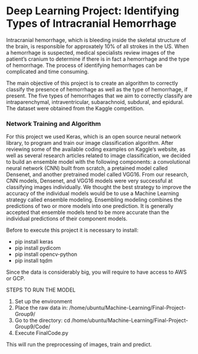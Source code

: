 # Deep Learning Project: Identifying Types of Intracranial Hemorrhage

<p>Intracranial hemorrhage, which is bleeding inside the skeletal structure of the brain, is responsible for approxately 
10% of all strokes in the US. When a hemorrhage is suspected, medical specialists review images of the patient’s cranium 
to determine if there is in fact a hemorrhage and the type of hemorrhage. The process of identifying hemorrhages can be 
complicated and time consuming.</p>

<p>The main objective of this project is to create an algorithm to correctly classify the presence of hemorrhage as well as 
the type of hemorrhage, if present. The five types of hemorrhages that we aim to correctly classify are intraparenchymal, intraventricular, subarachnoid, subdural, and epidural. 
The dataset were obtained from the Kaggle competition.</p>


### Network Training and Algorithm

<p>For this project we used Keras, which is an open source neural network library, to program and train our image 
classification algorithm. After reviewing some of the available coding examples on Kaggle’s website, as well as several 
research articles related to image classification, we decided to build an ensemble model with the following components: 
a convolutional neural network (CNN) built from scratch, a pretained model called Densenet, and another pretrained model 
called VGG16. From our research, CNN models, Densenet, and VGG16 models were very successful at classifying images 
individually. We thought the best strategy to improve the accuracy of the individual models would be to use a Machine Learning 
strategy called ensemble modeling. Ensembling modeling combines the predictions of two or more models into one prediction. 
It is generally accepted that ensemble models tend to be more accurate than the individual predictions of their component models.</p>
 

Before to execute this project it is necessary to install:

- pip install keras
- pip install pydicom
- pip install opencv-python
- pip install tqdm

Since the data is considerably big, you will require to have access to AWS or GCP.


STEPS TO RUN THE MODEL

1. Set up the environment 
2. Place the raw data in: /home/ubuntu/Machine-Learning/Final-Project-Group9/
3. Go to the directory: cd /home/ubuntu/Machine-Learning/Final-Project-Group9/Code/
4. Execute FinalCode.py

This will run the preprocessing of images, train and predict. 
